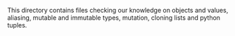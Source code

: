 This directory contains files checking our knowledge on objects and values, aliasing, mutable and immutable types, mutation, cloning lists and python tuples.
